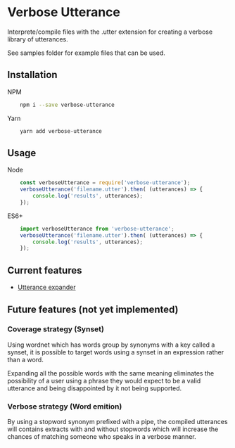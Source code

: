 # Verbose Utterance
Interprete/compile files with the .utter extension for creating a verbose library of utterances.

See samples folder for example files that can be used.

## Installation

NPM
```bash
    npm i --save verbose-utterance
```

Yarn
```bash
    yarn add verbose-utterance
```

## Usage
Node
```js
    const verboseUtterance = require('verbose-utterance');
    verboseUtterance('filename.utter').then( (utterances) => {
        console.log('results', utterances);
    });
```

ES6+
```js
    import verboseUtterance from 'verbose-utterance';
    verboseUtterance('filename.utter').then( (utterances) => {
        console.log('results', utterances);
    });
```

## Current features
- [Utterance expander](https://www.npmjs.com/package/intent-utterance-expander)

## Future features (not yet implemented)

### Coverage strategy (Synset)
Using wordnet which has words group by synonyms with a key called a synset, it is possible to target words using a synset in an expression rather than a word.

Expanding all the possible words with the same meaning eliminates the possibility of a user using a phrase they would expect to be a valid utterance and being disappointed by it not being supported.

### Verbose strategy (Word emition)
By using a stopword synonym prefixed with a pipe, the compiled utterances will contains extracts with and without stopwords which will increase the chances of matching someone who speaks in a verbose manner.
